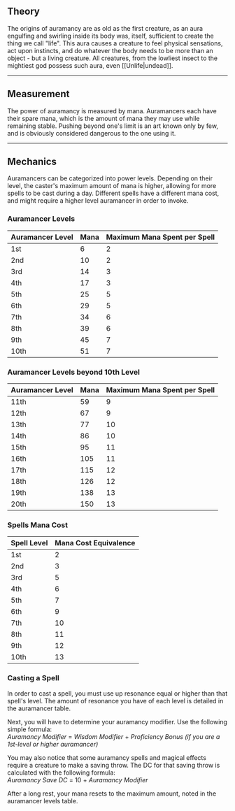 ## Theory
 
The origins of auramancy are as old as the first creature, as an aura engulfing and swirling inside its body was, itself, sufficient to create the thing we call "life". This aura causes a creature to feel physical sensations, act upon instincts, and do whatever the body needs to be more than an object - but a living creature. All creatures, from the lowliest insect to the mightiest god possess such aura, even [[Unlife|undead]].
   
- - -
## Measurement
 
The power of auramancy is measured by mana. Auramancers each have their spare mana, which is the amount of mana they may use while remaining stable. Pushing beyond one's limit is an art known only by few, and is obviously considered dangerous to the one using it.
   - - -
## Mechanics
 
Auramancers can be categorized into power levels. Depending on their level, the caster's maximum amount of mana is higher, allowing for more spells to be cast during a day. Different spells have a different mana cost, and might require a higher level auramancer in order to invoke.
 
### Auramancer Levels
 
| **Auramancer Level** | **Mana** | **Maximum Mana Spent per Spell** |
| -------------------- | -------- | -------------------------------- |
| 1st                  | 6        | 2                                |
| 2nd                  | 10       | 2                                |
| 3rd                  | 14       | 3                                |
| 4th                  | 17       | 3                                |
| 5th                  | 25       | 5                                |
| 6th                  | 29       | 5                                |
| 7th                  | 34       | 6                                |
| 8th                  | 39       | 6                                |
| 9th                  | 45       | 7                                |
| 10th                 | 51       | 7                                |
 
### Auramancer Levels beyond 10th Level
 
| **Auramancer Level** | **Mana** | **Maximum Mana Spent per Spell** |
| -------------------- | -------- | -------------------------------- |
| 11th                 | 59       | 9                                |
| 12th                 | 67       | 9                                |
| 13th                 | 77       | 10                               |
| 14th                 | 86       | 10                               |
| 15th                 | 95       | 11                               |
| 16th                 | 105      | 11                               |
| 17th                 | 115      | 12                               |
| 18th                 | 126      | 12                               |
| 19th                 | 138      | 13                               |
| 20th                 | 150      | 13                               |
 
### Spells Mana Cost
 
| **Spell Level** | **Mana Cost Equivalence** |
| --------------- | ------------------------- |
| 1st             | 2                         |
| 2nd             | 3                         |
| 3rd             | 5                         |
| 4th             | 6                         |
| 5th             | 7                         |
| 6th             | 9                         |
| 7th             | 10                        |
| 8th             | 11                        |
| 9th             | 12                        |
| 10th            | 13                        |
 
### Casting a Spell
 
In order to cast a spell, you must use up resonance equal or higher than that spell's level. The amount of resonance you have of each level is detailed in the auramancer table.
 
Next, you will have to determine your auramancy modifier. Use the following simple formula:  
_Auramancy Modifier_ = _Wisdom Modifier_ + _Proficiency Bonus (if you are a 1st-level or higher auramancer)_
 
You may also notice that some auramancy spells and magical effects require a creature to make a saving throw. The DC for that saving throw is calculated with the following formula:  
_Auramancy Save DC_ = 10 + _Auramancy Modifier_
 
After a long rest, your mana resets to the maximum amount, noted in the auramancer levels table.